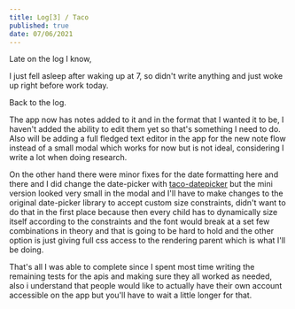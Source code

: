 ```yaml
---
title: Log[3] / Taco
published: true
date: 07/06/2021
---
```




Late on the log I know, 

I just fell asleep after waking up at 7, so didn't write anything and just woke up right before work today. 

Back to the log.

The app now has notes added to it and in the format that I wanted it to be, I haven't added the ability to edit them yet so that's something I need to do. Also will be adding a full fledged text editor in the app for the new note flow instead of a small modal which works for now but is not ideal, considering I write a lot when doing research.

On the other hand there were minor fixes for the date formatting here and there and I did change the date-picker with [taco-datepicker](https://taco-datepicker.vercel.app/) but the mini version looked very small in the modal and I'll have to make changes to the original date-picker library to accept custom size constraints, didn't want to do that in the first place because then every child has to dynamically size itself according to the constraints and the font would break at a set few combinations in theory and that is going to be hard to hold and the other option is just giving full css access to the rendering parent which is what I'll be doing. 

That's all I was able to complete since I spent most time writing the remaining tests for the apis and making sure they all worked as needed, also i understand that people would like to actually have their own account accessible on the app but you'll have to wait a little longer for that. 







 

